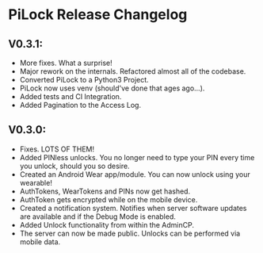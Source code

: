 # PiLock Release Changelog

## V0.3.1:
- More fixes. What a surprise!
- Major rework on the internals. Refactored almost all of the codebase.
- Converted PiLock to a Python3 Project.
- PiLock now uses venv (should've done that ages ago...).
- Added tests and CI Integration.
- Added Pagination to the Access Log.

## V0.3.0:
- Fixes. LOTS OF THEM!
- Added PINless unlocks. You no longer need to type your PIN every time you unlock, should you so desire.
- Created an Android Wear app/module. You can now unlock using your wearable! 
- AuthTokens, WearTokens and PINs now get hashed.
- AuthToken gets encrypted while on the mobile device.
- Created a notification system. Notifies when server software updates are available and if the Debug Mode is enabled.
- Added Unlock functionality from within the AdminCP.
- The server can now be made public. Unlocks can be performed via mobile data.
